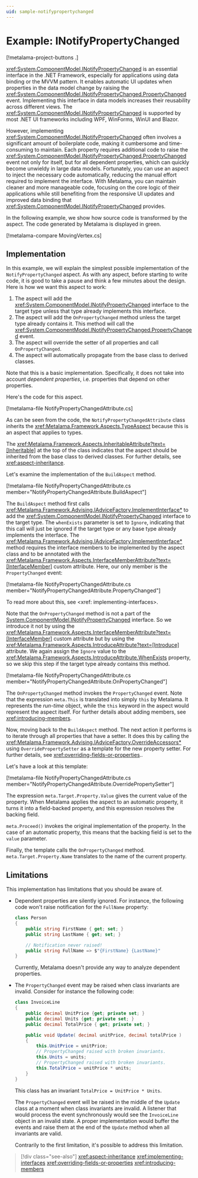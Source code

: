 ```yaml
---
uid: sample-notifypropertychanged
---
```


# Example: INotifyPropertyChanged

[!metalama-project-buttons .]

<xref:System.ComponentModel.INotifyPropertyChanged> is an essential interface in the .NET Framework, especially for applications using data binding or the MVVM pattern. It enables automatic UI updates when properties in the data model change by raising the <xref:System.ComponentModel.INotifyPropertyChanged.PropertyChanged> event. Implementing this interface in data models increases their reusability across different views. The <xref:System.ComponentModel.INotifyPropertyChanged> is supported by most .NET UI frameworks including WPF, WinForms, WinUI and Blazor.

However, implementing <xref:System.ComponentModel.INotifyPropertyChanged> often involves a significant amount of boilerplate code, making it cumbersome and time-consuming to maintain. Each property requires additional code to raise the <xref:System.ComponentModel.INotifyPropertyChanged.PropertyChanged> event not only for itself, but for all dependent properties, which can quickly become unwieldy in large data models. Fortunately, you can use an aspect to inject the necessary code automatically, reducing the manual effort required to implement the interface. With Metalama, you can maintain cleaner and more manageable code, focusing on the core logic of their applications while still benefiting from the responsive UI updates and improved data binding that <xref:System.ComponentModel.INotifyPropertyChanged> provides.

In the following example, we show how source code is transformed by the aspect. The code generated by Metalama is displayed in green.

[!metalama-compare MovingVertex.cs]

## Implementation

In this example, we will explain the simplest possible implementation of the `NotifyPropertyChanged` aspect. As with any aspect, before starting to write code, it is good to take a pause and think a few minutes about the design. Here is how we want this aspect to work:

1. The aspect will add the <xref:System.ComponentModel.INotifyPropertyChanged> interface to the target type unless that type already implements this interface.
2. The aspect will add the `OnPropertyChanged` method unless the target type already contains it. This method will call the <xref:System.ComponentModel.INotifyPropertyChanged.PropertyChanged> event.
3. The aspect will override the setter of all properties and call `OnPropertyChanged`.
4. The aspect will automatically propagate from the base class to derived classes.

Note that this is a basic implementation. Specifically, it does not take into account _dependent properties_, i.e. properties that depend on other properties.

Here's the code for this aspect.

[!metalama-file NotifyPropertyChangedAttribute.cs]

As can be seen from the code, the `NotifyPropertyChangedAttribute` class inherits the <xref:Metalama.Framework.Aspects.TypeAspect> because this is an aspect that applies to types.

The <xref:Metalama.Framework.Aspects.InheritableAttribute?text=[Inheritable]> at the top of the class indicates that the aspect should be inherited from the base class to derived classes. For further details, see <xref:aspect-inheritance>.

Let's examine the implementation of the `BuildAspect` method.

[!metalama-file NotifyPropertyChangedAttribute.cs member="NotifyPropertyChangedAttribute.BuildAspect"]

The `BuildAspect` method first calls <xref:Metalama.Framework.Advising.IAdviceFactory.ImplementInterface*> to add the <xref:System.ComponentModel.INotifyPropertyChanged> interface to the target type. The `whenExists` parameter is set to `Ignore`, indicating that this call will just be ignored if the target type or any base type already implements the interface. The <xref:Metalama.Framework.Advising.IAdviceFactory.ImplementInterface*> method requires the interface members to be implemented by the aspect class and to be annotated with the <xref:Metalama.Framework.Aspects.InterfaceMemberAttribute?text=[InterfaceMember]> custom attribute. Here, our only member is the `PropertyChanged` event:

[!metalama-file NotifyPropertyChangedAttribute.cs member="NotifyPropertyChangedAttribute.PropertyChanged"]

To read more about this, see <xref: implementing-interfaces>.

Note that the `OnPropertyChanged` method is not a part of the [System.ComponentModel.INotifyPropertyChanged](xref:System.ComponentModel.INotifyPropertyChanged) interface. So we introduce it not by using the <xref:Metalama.Framework.Aspects.InterfaceMemberAttribute?text=[InterfaceMember]> custom attribute but by using the <xref:Metalama.Framework.Aspects.IntroduceAttribute?text=[Introduce]> attribute. We again assign the `Ignore` value to the <xref:Metalama.Framework.Aspects.IntroduceAttribute.WhenExists> property, so we skip this step if the target type already contains this method.

[!metalama-file NotifyPropertyChangedAttribute.cs member="NotifyPropertyChangedAttribute.OnPropertyChanged"]

The `OnPropertyChanged` method invokes the `PropertyChanged` event. Note that the expression `meta.This` is translated into simply `this` by Metalama. It represents the _run-time_ object, while the `this` keyword in the aspect would represent the aspect itself. For further details about adding members, see <xref:introducing-members>.

Now, moving back to the `BuildAspect` method. The next action it performs is to iterate through all properties that have a setter. It does this by calling the <xref:Metalama.Framework.Advising.IAdviceFactory.OverrideAccessors*> using `OverridePropertySetter` as a template for the new property setter. For further details, see <xref:overriding-fields-or-properties>..

Let's have a look at this template:

[!metalama-file NotifyPropertyChangedAttribute.cs member="NotifyPropertyChangedAttribute.OverridePropertySetter"]

The expression `meta.Target.Property.Value` gives the current value of the property. When Metalama applies the aspect to an automatic property, it turns it into a field-backed property, and this expression resolves the backing field.

`meta.Proceed()` invokes the original implementation of the property. In the case of an automatic property, this means that the backing field is set to the `value` parameter.

Finally, the template calls the `OnPropertyChanged` method. `meta.Target.Property.Name` translates to the name of the current property.

## Limitations

This implementation has limitations that you should be aware of.

* Dependent properties are silently ignored. For instance, the following code won't raise notification for the `FullName` property:

    ```csharp
    class Person
    {
        public string FirstName { get; set; }
        public string LastName { get; set; }

        // Notification never raised!
        public string FullName => $"{FirstName} {LastName}"
    }
    ```

    Currently, Metalama doesn't provide any way to analyze dependent properties.

* The `PropertyChanged` event may be raised when class invariants are invalid. Consider for instance the following code:

    ```csharp
    class InvoiceLine
    {
        public decimal UnitPrice {get; private set; }
        public decimal Units {get; private set; }
        public decimal TotalPrice { get; private set; }

        public void Update( decimal unitPrice, decimal totalPrice )
        {
            this.UnitPrice = unitPrice;
            // PropertyChanged raised with broken invariants.
            this.Units = units;
            // PropertyChanged raised with broken invariants.
            this.TotalPrice = unitPrice * units;
        }
    }
    ```

    This class has an invariant `TotalPrice = UnitPrice * Units`. 

    The `PropertyChanged` event will be raised in the middle of the `Update` class at a moment when class invariants are invalid. A listener that would process the event synchronously would see the `InvoiceLine` object in an invalid state. A proper implementation would buffer the events and raise them at the end of the `Update` method when all invariants are valid.

    Contrarily to the first limitation, it's possible to address this limitation.

> [!div class="see-also"]
> <xref:aspect-inheritance>
> <xref:implementing-interfaces>
> <xref:overriding-fields-or-properties>
> <xref:introducing-members>
